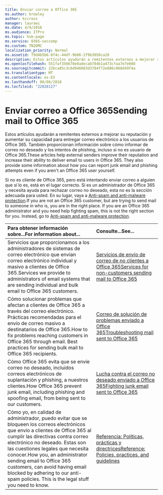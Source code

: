 ```yaml
---
title: Enviar correo a Office 365
ms.author: krowley
author: kccross
manager: laurawi
ms.date: 4/9/2016
ms.audience: ITPro
ms.topic: hub-page
ms.service: O365-seccomp
ms.custom: TN2DMC
localization_priority: Normal
ms.assetid: f9d4b5b6-8f4c-44df-9b06-2f9b3058ca20
description: Estos artículos ayudarán a remitentes externos a mejorar su reputación y aumentar su capacidad para entregar correo electrónico a los usuarios de Office 365. También proporcionan información sobre cómo informar de correo no deseado y los intentos de phishing, incluso si no es usuario de Office 365.
ms.openlocfilehash: 551faf356678e0adecab784b1a473cfaa7e7e088
ms.sourcegitcommit: 22bca85c3c6d946083d3784f72e886c068d49f4a
ms.translationtype: MT
ms.contentlocale: es-ES
ms.lasthandoff: 08/06/2018
ms.locfileid: "22028127"
---
```

# <a name="sending-mail-to-office-365"></a><span data-ttu-id="30a39-104">Enviar correo a Office 365</span><span class="sxs-lookup"><span data-stu-id="30a39-104">Sending mail to Office 365</span></span>

<span data-ttu-id="30a39-p102">Estos artículos ayudarán a remitentes externos a mejorar su reputación y aumentar su capacidad para entregar correo electrónico a los usuarios de Office 365. También proporcionan información sobre cómo informar de correo no deseado y los intentos de phishing, incluso si no es usuario de Office 365.</span><span class="sxs-lookup"><span data-stu-id="30a39-p102">These articles help external senders improve their reputation and increase their ability to deliver email to users in Office 365. They also provide some information about how you can report junk email and phishing attempts even if you aren't an Office 365 user yourself.</span></span>
  
<span data-ttu-id="30a39-p103">Si no es cliente de Office 365, pero está intentando enviar correo a alguien que sí lo es, está en el lugar correcto. Si es un administrador de Office 365 y necesita ayuda para rechazar correo no deseado, esta no es la sección adecuada para usted. En su lugar, vaya a [Anti-spam and anti-malware protection](http://technet.microsoft.com/library/93c6c227-7442-4293-b64d-ec8f15c928db.aspx).</span><span class="sxs-lookup"><span data-stu-id="30a39-p103">If you are not an Office 365 customer, but are trying to send mail to someone in who is, you are in the right place. If you are an Office 365 administrator and you need help fighting spam, this is not the right section for you. Instead, go to [Anti-spam and anti-malware protection](http://technet.microsoft.com/library/93c6c227-7442-4293-b64d-ec8f15c928db.aspx).</span></span>
  
|<span data-ttu-id="30a39-110">**Para obtener información sobre...**</span><span class="sxs-lookup"><span data-stu-id="30a39-110">**For information about...**</span></span>|<span data-ttu-id="30a39-111">**Consulte...**</span><span class="sxs-lookup"><span data-stu-id="30a39-111">**See...**</span></span>|
|:-----|:-----|
|<span data-ttu-id="30a39-112">Servicios que proporcionamos a los administradores de sistemas de correo electrónico que envían correo electrónico individual y masivo a clientes de Office 365.</span><span class="sxs-lookup"><span data-stu-id="30a39-112">Services we provide to administrators of email systems that are sending individual and bulk email to Office 365 customers.</span></span>  <br/> |[<span data-ttu-id="30a39-113">Servicios de envío de correo de no clientes a Office 365</span><span class="sxs-lookup"><span data-stu-id="30a39-113">Services for non-customers sending mail to Office 365</span></span>](services-for-non-customers.md) <br/> |
|<span data-ttu-id="30a39-p104">Cómo solucionar problemas que afectan a clientes de Office 365 a través del correo electrónico. Prácticas recomendadas para el envío de correo masivo a destinatarios de Office 365.</span><span class="sxs-lookup"><span data-stu-id="30a39-p104">How to fix problems reaching customers in Office 365 through email. Best practices for sending bulk mail to Office 365 recipients.</span></span>  <br/> |[<span data-ttu-id="30a39-116">Correo de solución de problemas enviado a Office 365</span><span class="sxs-lookup"><span data-stu-id="30a39-116">Troubleshooting mail sent to Office 365</span></span>](troubleshooting-mail-sent-to-office-365.md) <br/> |
|<span data-ttu-id="30a39-117">Cómo Office 365 evita que se envíe correo no deseado, incluidos correos electrónicos de suplantación y phishing, a nuestros clientes.</span><span class="sxs-lookup"><span data-stu-id="30a39-117">How Office 365 prevent junk email, including phishing and spoofing email, from being sent to our customers.</span></span>  <br/> |[<span data-ttu-id="30a39-118">Lucha contra el correo no deseado enviado a Office 365</span><span class="sxs-lookup"><span data-stu-id="30a39-118">Fighting junk email sent to Office 365</span></span>](fighting-junk-email.md) <br/> |
|<span data-ttu-id="30a39-p105">Cómo yo, en calidad de administrador, puedo evitar que se bloqueen los correos electrónicos que envío a clientes de Office 365 al cumplir las directivas contra correo electrónico no deseado. Estas son las cuestiones legales que necesita conocer.</span><span class="sxs-lookup"><span data-stu-id="30a39-p105">How you, an administrator sending email to Office 365 customers, can avoid having email blocked by adhering to our anti-spam policies. This is the legal stuff you need to know.</span></span>  <br/> |[<span data-ttu-id="30a39-121">Referencia: Políticas, prácticas y directrices</span><span class="sxs-lookup"><span data-stu-id="30a39-121">Reference: Policies, practices, and guidelines</span></span>](reference-policies-practices-and-guidelines.md) <br/> |
   

